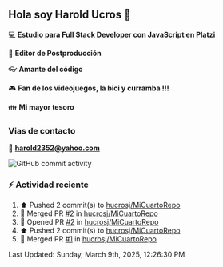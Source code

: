 ## Hola soy Harold Ucros 👋

:computer: **Estudio para Full Stack Developer con JavaScript en Platzi**

:pencil: **Editor de Postproducción**

:eyeglasses: **Amante del código**

:video_game: **Fan de los videojuegos, la bici y curramba !!!**

:family: **Mi mayor tesoro**

### Vias de contacto

:email: **harold2352@yahoo.com**

![GitHub commit activity](https://img.shields.io/github/commit-activity/m/hucrosj/hucrosj)

### :zap: Actividad reciente
<!--RECENT_ACTIVITY:start-->
1. ⬆️ Pushed 2 commit(s) to [hucrosj/MiCuartoRepo](https://github.com/hucrosj/MiCuartoRepo)<br>
2. 🎉 Merged PR [#2](https://github.com/hucrosj/MiCuartoRepo/pull/2) in [hucrosj/MiCuartoRepo](https://github.com/hucrosj/MiCuartoRepo)<br>
3. 💪 Opened PR [#2](https://github.com/hucrosj/MiCuartoRepo/pull/2) in [hucrosj/MiCuartoRepo](https://github.com/hucrosj/MiCuartoRepo)<br>
4. ⬆️ Pushed 2 commit(s) to [hucrosj/MiCuartoRepo](https://github.com/hucrosj/MiCuartoRepo)<br>
5. 🎉 Merged PR [#1](https://github.com/hucrosj/MiCuartoRepo/pull/1) in [hucrosj/MiCuartoRepo](https://github.com/hucrosj/MiCuartoRepo)<br>
<!--RECENT_ACTIVITY:end-->
<!--RECENT_ACTIVITY:last_update-->
Last Updated: Sunday, March 9th, 2025, 12:26:30 PM
<!--RECENT_ACTIVITY:last_update_end-->
